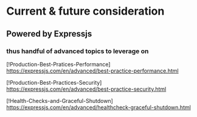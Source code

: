 # Current & future consideration 

## Powered by Expressjs 
### thus handful of advanced topics to leverage on 
[!Production-Best-Pratices-Performance] https://expressjs.com/en/advanced/best-practice-performance.html

[!Production-Best-Practices-Security] https://expressjs.com/en/advanced/best-practice-security.html

[!Health-Checks-and-Graceful-Shutdown] https://expressjs.com/en/advanced/healthcheck-graceful-shutdown.html